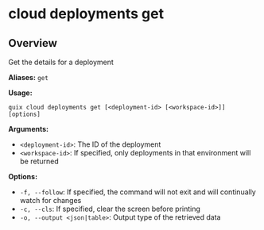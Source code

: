 # cloud deployments get

## Overview

Get the details for a deployment

**Aliases:** `get`

**Usage:**

```
quix cloud deployments get [<deployment-id> [<workspace-id>]] [options]
```

**Arguments:**

- `<deployment-id>`: The ID of the deployment
- `<workspace-id>`: If specified, only deployments in that environment will be returned

**Options:**

- `-f, --follow`: If specified, the command will not exit and will continually watch for changes
- `-c, --cls`: If specified, clear the screen before printing
- `-o, --output <json|table>`: Output type of the retrieved data

